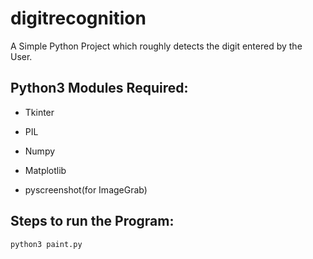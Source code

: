 # digitrecognition
A Simple Python Project which roughly detects the digit entered by the User.

## Python3 Modules Required:

* Tkinter

* PIL

* Numpy

* Matplotlib

* pyscreenshot(for ImageGrab)


## Steps to run the Program:

```sh
python3 paint.py
```
